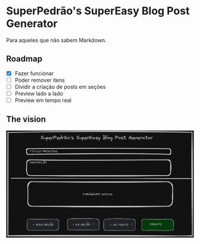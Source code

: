 # SuperPedrão's SuperEasy Blog Post Generator

Para aqueles que não sabem Markdown.

## Roadmap

- [x] Fazer funcionar
- [ ] Poder remover itens
- [ ] Dividir a criação de posts em seções
- [ ] Preview lado a lado
- [ ] Preview em tempo real

## The vision

![Como eu imagino o site](/the-vision.png)